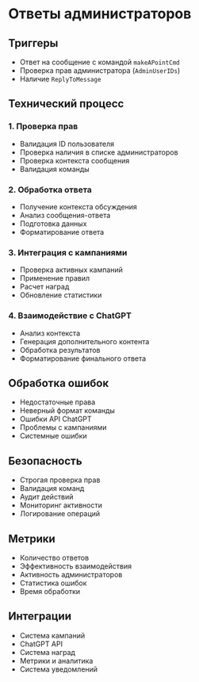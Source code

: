 # Ответы администраторов

## Триггеры
- Ответ на сообщение с командой `makeAPointCmd`
- Проверка прав администратора (`AdminUserIDs`)
- Наличие `ReplyToMessage`

## Технический процесс

### 1. Проверка прав
- Валидация ID пользователя
- Проверка наличия в списке администраторов
- Проверка контекста сообщения
- Валидация команды

### 2. Обработка ответа
- Получение контекста обсуждения
- Анализ сообщения-ответа
- Подготовка данных
- Форматирование ответа

### 3. Интеграция с кампаниями
- Проверка активных кампаний
- Применение правил
- Расчет наград
- Обновление статистики

### 4. Взаимодействие с ChatGPT
- Анализ контекста
- Генерация дополнительного контента
- Обработка результатов
- Форматирование финального ответа

## Обработка ошибок
- Недостаточные права
- Неверный формат команды
- Ошибки API ChatGPT
- Проблемы с кампаниями
- Системные ошибки

## Безопасность
- Строгая проверка прав
- Валидация команд
- Аудит действий
- Мониторинг активности
- Логирование операций

## Метрики
- Количество ответов
- Эффективность взаимодействия
- Активность администраторов
- Статистика ошибок
- Время обработки

## Интеграции
- Система кампаний
- ChatGPT API
- Система наград
- Метрики и аналитика
- Система уведомлений 